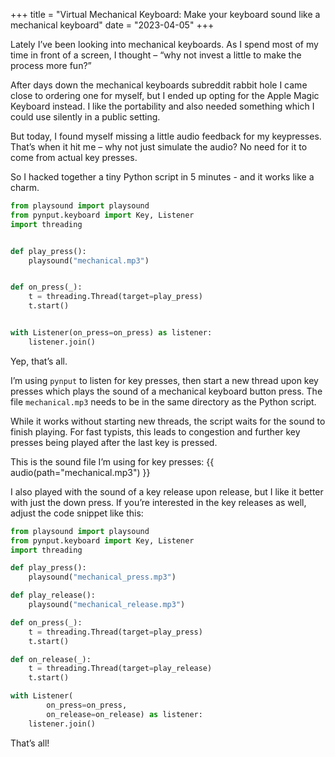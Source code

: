 +++
title = "Virtual Mechanical Keyboard: Make your keyboard sound like a mechanical keyboard"
date = "2023-04-05"
+++

Lately I’ve been looking into mechanical keyboards. As I spend most of my time in front of a screen, I thought – “why not invest a little to make the process more fun?”

After days down the mechanical keyboards subreddit rabbit hole I came close to ordering one for myself, but I ended up opting for the Apple Magic Keyboard instead. I like the portability and also needed something which I could use silently in a public setting.

But today, I found myself missing a little audio feedback for my keypresses. That’s when it hit me – why not just simulate the audio? No need for it to come from actual key presses.

So I hacked together a tiny Python script in 5 minutes - and it works like a charm.

```python
from playsound import playsound
from pynput.keyboard import Key, Listener
import threading


def play_press():
    playsound("mechanical.mp3")


def on_press(_):
    t = threading.Thread(target=play_press)
    t.start()


with Listener(on_press=on_press) as listener:
    listener.join()
```

Yep, that’s all.

I’m using `pynput` to listen for key presses, then start a new thread upon key presses which plays the sound of a mechanical keyboard button press. The file `mechanical.mp3` needs to be in the same directory as the Python script.

While it works without starting new threads, the script waits for the sound to finish playing. For fast typists, this leads to congestion and further key presses being played after the last key is pressed.

This is the sound file I’m using for key presses:
{{ audio(path="mechanical.mp3") }}

I also played with the sound of a key release upon release, but I like it better with just the down press. If you’re interested in the key releases as well, adjust the code snippet like this:

```python
from playsound import playsound
from pynput.keyboard import Key, Listener
import threading

def play_press():
    playsound("mechanical_press.mp3")

def play_release():
    playsound("mechanical_release.mp3")

def on_press(_):
    t = threading.Thread(target=play_press)
    t.start()

def on_release(_):
    t = threading.Thread(target=play_release)
    t.start()

with Listener(
        on_press=on_press,
        on_release=on_release) as listener:
    listener.join()
```

That’s all!